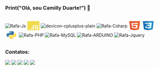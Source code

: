 ### Print("Olá, sou Camilly Duarte!") 👋

  <div style="display: inline_block"><br>
  <img align="center" alt="Rafa-Js" height="30" width="40" src="https://cdn.jsdelivr.net/gh/devicons/devicon/icons/java/java-original.svg">
    <img align="center" alt="Rafa-Js" height="30" width="40" src="https://raw.githubusercontent.com/devicons/devicon/master/icons/javascript/javascript-plain.svg">
  <img align="center" alt="devicon-cplusplus-plain" height="30" width="40" src="https://cdn.jsdelivr.net/gh/devicons/devicon/icons/cplusplus/cplusplus-original.svg">
  <img align="center" alt="Rafa-Csharp" height="30" width="40" src="https://cdn.jsdelivr.net/gh/devicons/devicon/icons/csharp/csharp-original.svg">
  <img align="center" alt="Rafa-HTML" height="30" width="40" src="https://raw.githubusercontent.com/devicons/devicon/master/icons/html5/html5-original.svg">
  <img align="center" alt="Rafa-CSS" height="30" width="40" src="https://raw.githubusercontent.com/devicons/devicon/master/icons/css3/css3-original.svg">
  <img align="center" alt="Rafa-Python" height="30" width="40" src="https://raw.githubusercontent.com/devicons/devicon/master/icons/python/python-original.svg">
   <img align="center" alt="Rafa-PHP" height="30" width="40"  src="https://cdn.jsdelivr.net/gh/devicons/devicon/icons/php/php-original.svg">
     <img align="center" alt="Rafa-MySQL" height="30" width="40"  src="https://cdn.jsdelivr.net/gh/devicons/devicon/icons/mysql/mysql-original-wordmark.svg">
      <img align="center" alt="Rafa-ARDUINO" height="30" width="40"  src="https://cdn.jsdelivr.net/gh/devicons/devicon/icons/arduino/arduino-original.svg">
       <img align="center" alt="Rafa-Jquery" height="30" width="40"  src="https://cdn.jsdelivr.net/gh/devicons/devicon/icons/jquery/jquery-plain-wordmark.svg">
  
  ##
  ### Contatos:
  <div> 
  <a href="https://www.instagram.com/tecnologirl/" target="_blank"><img src="https://img.shields.io/badge/-Instagram-%23E4405F?style=for-the-badge&logo=instagram&logoColor=white" target="_blank"></a>
 	<a href="https://mobile.twitter.com/Camilly88631909" target="_blank"><img src="https://img.shields.io/badge/Twitch-9146FF?style=for-the-badge&logo=twitch&logoColor=white" target="_blank"></a>
  <a href = "mailto:tecnologirlinformatica@gmail.com"><img src="https://img.shields.io/badge/-Gmail-%23333?style=for-the-badge&logo=gmail&logoColor=white" target="_blank"></a>
  <a href="https://www.linkedin.com/in/camilly-duarte" target="_blank"><img src="https://img.shields.io/badge/-LinkedIn-%230077B5?style=for-the-badge&logo=linkedin&logoColor=white" target="_blank"></a> 
     <a href="http://wa.me/5522999991371" target="_blank"><img src="https://img.shields.io/badge/WhatsApp-25D366?style=for-the-badge&logo=whatsapp&logoColor=white" target="_blank"></a> 
  
</div>
   

